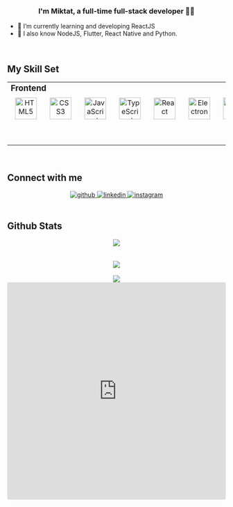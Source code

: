 ### <div align="center">I'm Miktat, a full-time full-stack developer 👨‍💻</div> 
- 🌱 I’m currently learning and developing ReactJS
- 🌱 I also know NodeJS, Flutter, React Native and Python.
<br/>  

## My Skill Set
<table>
  <tr>
    <td valign="top" width="50%">
      <h3 style="margin: 0px;">Frontend</h3>
      <div style="display: flex; gap: 10px; justify-content: center; align-items: center;" align="center">
        <img
          style="margin: 10px;"
          src="https://profilinator.rishav.dev/skills-assets/html5-original-wordmark.svg"
          alt="HTML5"
          height="50"
        />
        <img
          style="margin: 10px;"
          src="https://profilinator.rishav.dev/skills-assets/css3-original-wordmark.svg"
          alt="CSS3"
          height="50"
        />
        <img
          style="margin: 10px;"
          src="https://profilinator.rishav.dev/skills-assets/javascript-original.svg"
          alt="JavaScript"
          height="50"
        />
        <img
          style="margin: 10px;"
          src="https://profilinator.rishav.dev/skills-assets/typescript-original.svg"
          alt="TypeScript"
          height="50"
        />
        <img
          style="margin: 10px;"
          src="https://profilinator.rishav.dev/skills-assets/react-original-wordmark.svg"
          alt="React"
          height="50"
        />
        <img
          style="margin: 10px;"
          src="https://profilinator.rishav.dev/skills-assets/electron-original.svg"
          alt="Electron"
          height="50"
        />
        <img
          style="margin: 10px;"
          src="https://profilinator.rishav.dev/skills-assets/flutterio-icon.svg"
          alt="Flutter"
          height="50"
        />
        <img
          style="margin: 10px;"
          src="https://profilinator.rishav.dev/skills-assets/dartlang-icon.svg"
          alt="Dart"
          height="50"
        />
      </div>
    </td>
    <td valign="top" width="50%">
       <h3>Backend</h3>
      <div style="display: flex; gap: 10px; justify-content: center; align-items: center;" align="center">
        <img
          style="margin: 10px;"
          src="https://profilinator.rishav.dev/skills-assets/nodejs-original-wordmark.svg"
          alt="Node.js"
          height="50"
        />
        <img
          style="margin: 10px;"
          src="https://profilinator.rishav.dev/skills-assets/mongodb-original-wordmark.svg"
          alt="MongoDB"
          height="50"
        />
        <img
          style="margin: 10px;"
          src="https://profilinator.rishav.dev/skills-assets/mysql-original-wordmark.svg"
          alt="MySQL"
          height="50"
        />
        <img
          style="margin: 10px;"
          src="https://profilinator.rishav.dev/skills-assets/firebase.png"
          alt="Firebase"
          height="50"
        />
      </div>
    </td>
  </tr>
</table>

<br />

## Connect with me
<div align="center">
  <a href="https://github.com/MiktatCento" target="_blank">
    <img
    src=https://img.shields.io/badge/github-%2324292e.svg?&style=for-the-badge&logo=github&logoColor=white
    alt=github style="margin-bottom: 5px;" />
  </a>
  <a href="https://linkedin.com/in/miktatcento" target="_blank">
    <img
    src=https://img.shields.io/badge/linkedin-%231E77B5.svg?&style=for-the-badge&logo=linkedin&logoColor=white
    alt=linkedin style="margin-bottom: 5px;" />
  </a>
  <a href="https://instagram.com/miktatty" target="_blank">
    <img
    src=https://img.shields.io/badge/instagram-%23000000.svg?&style=for-the-badge&logo=instagram&logoColor=white
    alt=instagram style="margin-bottom: 5px;" />
  </a>
</div>

<br />

## Github Stats
<div align="center">
  <img
    src="https://github-readme-stats.vercel.app/api?username=MiktatCento&show_icons=true&count_private=true&hide_border=true"
    align="center"
  />
</div>

<br />

<br />

<div align="center">
  <img
    src="https://spotify-github-profile.vercel.app/api/view?uid=rzdan74tpxj4qpz6rc4n8jns4&cover_image=true&theme=default&show_offline=false&background_color=22272e&bar_color_cover=true)](https://github.com/kittinan/spotify-github-profile"
  />
</div>

<br />

<div align="center">
  <img
    src="https://komarev.com/ghpvc/?username=MiktatCento&&style=flat-square"
    align="center"
  />
</div>

 <iframe src="https://codesandbox.io/embed/js-playground-ll8bj?fontsize=14&hidenavigation=1&theme=dark"
     style="width:100%; height:500px; border:0; border-radius: 4px; overflow:hidden;"
     title="JS Playground"
     allow="accelerometer; ambient-light-sensor; camera; encrypted-media; geolocation; gyroscope; hid; microphone; midi; payment; usb; vr; xr-spatial-tracking"
     sandbox="allow-forms allow-modals allow-popups allow-presentation allow-same-origin allow-scripts"
      />
